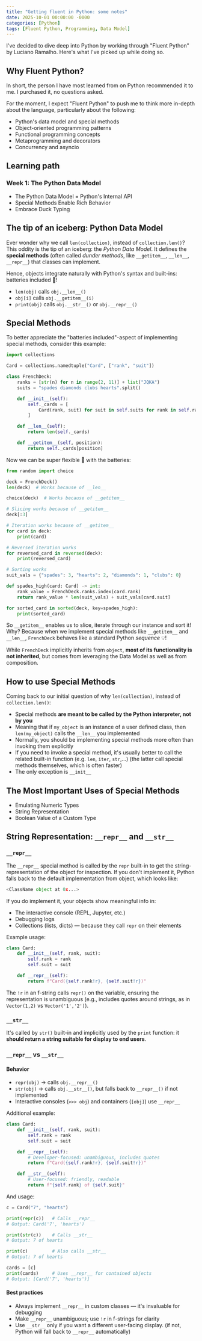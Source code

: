 ```yaml
---
title: "Getting fluent in Python: some notes"
date: 2025-10-01 00:00:00 -0000
categories: [Python]
tags: [Fluent Python, Programming, Data Model]
---
```


I've decided to dive deep into Python by working through "Fluent Python" by Luciano Ramalho. Here's what I've picked up while doing so.

## Why Fluent Python?
In short, the person I have most learned from on Python recommended it to me. I purchased it, no questions asked.

For the moment, I expect "Fluent Python" to push me to think more in-depth about the language, particularly about the following:
- Python's data model and special methods
- Object-oriented programming patterns
- Functional programming concepts
- Metaprogramming and decorators
- Concurrency and asyncio


## Learning path
### Week 1: The Python Data Model
* The Python Data Model = Python's Internal API
* Special Methods Enable Rich Behavior
* Embrace Duck Typing

## The tip of an iceberg: Python Data Model

Ever wonder why we call `len(collection)`, instead of `collection.len()`? This oddity is the tip of an iceberg: the *Python Data Model*. It defines the **special methods** (often called *dunder methods*, like `__getitem__`, `__len__`, `__repr__`) that classes can implement.

Hence, objects integrate naturally with Python's syntax and built-ins: batteries included 🔋!

- `len(obj)` calls `obj.__len__()`
- `obj[i]` calls `obj.__getitem__(i)`
- `print(obj)` calls `obj.__str__()` or `obj.__repr__()`

## Special Methods

To better appreciate the "batteries included"-aspect of implementing special methods, consider this example:

```python
import collections

Card = collections.namedtuple("Card", ["rank", "suit"])

class FrenchDeck:
    ranks = [str(n) for n in range(2, 11)] + list("JQKA")
    suits = "spades diamonds clubs hearts".split()

    def __init__(self):
        self._cards = [
            Card(rank, suit) for suit in self.suits for rank in self.ranks
        ]

    def __len__(self):
        return len(self._cards)

    def __getitem__(self, position):
        return self._cards[position]
```

Now we can be super flexible 🕺 with the batteries:

```python
from random import choice

deck = FrenchDeck()
len(deck)  # Works because of __len__

choice(deck)  # Works because of __getitem__

# Slicing works because of __getitem__
deck[:3]

# Iteration works because of __getitem__
for card in deck:
    print(card)

# Reversed iteration works
for reversed_card in reversed(deck):
    print(reversed_card)

# Sorting works
suit_vals = {"spades": 3, "hearts": 2, "diamonds": 1, "clubs": 0}

def spades_high(card: Card) -> int:
    rank_value = FrenchDeck.ranks.index(card.rank)
    return rank_value * len(suit_vals) + suit_vals[card.suit]

for sorted_card in sorted(deck, key=spades_high):
    print(sorted_card)
```

So `__getitem__` enables us to slice, iterate through our instance and sort it! Why? Because when we implement special methods like `__getitem__` and `__len__`, `FrenchDeck` behaves like a standard Python *sequence* 💡!

While `FrenchDeck` implicitly inherits from `object`, **most of its functionality is not inherited**, but comes from leveraging the Data Model as well as from composition.

## How to use Special Methods

Coming back to our initial question of why `len(collection)`, instead of `collection.len()`:

- Special methods **are meant to be called by the Python interpreter, not by you**
- Meaning that if `my_object` is an instance of a user defined class, then `len(my_object)` calls the `__len__` you implemented
- Normally, you should be implementing special methods more often than invoking them explicitly
- If you need to invoke a special method, it's usually better to call the related built-in function (e.g. `len`, `iter`, `str`,...) (the latter call special methods themselves, which is often faster)
- The only exception is `__init__`

## The Most Important Uses of Special Methods

- Emulating Numeric Types
- String Representation
- Boolean Value of a Custom Type

## String Representation: `__repr__` and `__str__`

### `__repr__`

The `__repr__` special method is called by the `repr` built-in to get the string-representation of the object for inspection. If you don't implement it, Python falls back to the default implementation from object, which looks like:

```python
<ClassName object at 0x...>
```

If you do implement it, your objects show meaningful info in:
- The interactive console (REPL, Jupyter, etc.)
- Debugging logs
- Collections (lists, dicts) — because they call `repr` on their elements

Example usage:

```python
class Card:
    def __init__(self, rank, suit):
        self.rank = rank
        self.suit = suit

    def __repr__(self):
        return f"Card({self.rank!r}, {self.suit!r})"
```

The `!r` in an f-string calls `repr()` on the variable, ensuring the representation is unambiguous (e.g., includes quotes around strings, as in `Vector(1,2)` vs `Vector('1','2')`).

### `__str__`

It's called by `str()` built-in and implicitly used by the `print` function: it **should return a string suitable for display to end users**.

### `__repr__` vs `__str__`

#### Behavior
- `repr(obj)` → calls `obj.__repr__()`
- `str(obj)` → calls `obj.__str__()`, but falls back to `__repr__()` if not implemented
- Interactive consoles (`>>> obj`) and containers (`[obj]`) use `__repr__`

Additional example:

```python
class Card:
    def __init__(self, rank, suit):
        self.rank = rank
        self.suit = suit

    def __repr__(self):
        # Developer-focused: unambiguous, includes quotes
        return f"Card({self.rank!r}, {self.suit!r})"

    def __str__(self):
        # User-focused: friendly, readable
        return f"{self.rank} of {self.suit}"
```

And usage:

```python
c = Card("7", "hearts")

print(repr(c))   # Calls __repr__
# Output: Card('7', 'hearts')

print(str(c))    # Calls __str__
# Output: 7 of hearts

print(c)         # Also calls __str__
# Output: 7 of hearts

cards = [c]
print(cards)     # Uses __repr__ for contained objects
# Output: [Card('7', 'hearts')]
```

#### Best practices
- Always implement `__repr__` in custom classes — it's invaluable for debugging
- Make `__repr__` unambiguous; use `!r` in f-strings for clarity
- Use `__str__` only if you want a different user-facing display. (if not, Python will fall back to `__repr__` automatically)
